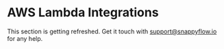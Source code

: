 #  AWS Lambda Integrations

This section is getting refreshed. Get it touch with [support@snappyflow.io](mailto:support@snappyflow.io) for any help.

